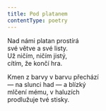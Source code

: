 ```yaml
---
title: Pod platanem
contentType: poetry
---
```


<section>

Nad námi platan prostírá  
své větve a své listy.  
Už ničím, ničím jistý,  
cítím, že končí hra.

</section>

<section>

Kmen z barvy v barvu přechází  
— na slunci had — a blízký  
mlčení mému, v haluzích  
prodlužuje tvé stisky.

</section>
